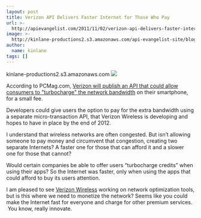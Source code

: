 ```yaml
---
layout: post
title: Verizon API Delivers Faster Internet for Those Who Pay
url: >-
  http://apievangelist.com/2011/11/02/verizon-api-delivers-faster-internet-for-those-who-pay/
image: >-
  http://kinlane-productions2.s3.amazonaws.com/api-evangelist-site/blog/verizon-logo.jpg
author:
  name: kinlane
tags: []
---
```

kinlane-productions2.s3.amazonaws.com [![](http://kinlane-productions.s3.amazonaws.com/api-evangelist/verizon/verizon-logo.jpg)](http://www.verizonwireless.com/b2c/index.html "Verizon Wireless")

According to PCMag.com, [Verizon will publish an API that could allow consumers to "turbocharge" the network bandwidth](http://www.pcmag.com/article2/0,2817,2395728,00.asp?kc=PCRSS05039TX1K0000762#fbid=r4tz9kBNC_8 "Verizon will publish an API that could allow consumers to turbocharge the network bandwidth") on their smartphone, for a small fee.

Developers could give users the option to pay for the extra bandwidth using a separate micro-transaction API, that Verizon Wireless is developing and hopes to have in place by the end of 2012.

I understand that wireless networks are often congested. But isn’t allowing someone to pay money and circumvent that congestion, creating two separate Internets? A faster one for those that can afford it and a slower one for those that cannot?

Would certain companies be able to offer users “turbocharge credits” when using their apps? So the Internet was faster, only when using the apps that could afford to buy its users attention.

I am pleased to see [Verizon Wireless](http://www.verizonwireless.com/b2c/index.html "Verizon Wireless") working on network optimization tools, but is this where we need to monetize the network? Seems like you could make the Internet fast for everyone and charge for other premium services.  You know, really innovate.